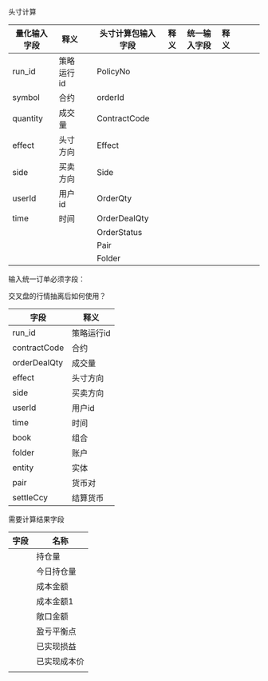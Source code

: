 头寸计算



| 量化输入字段 | 释义       |      | 头寸计算包输入字段 | 释义 | 统一输入字段 | 释义 |      |      |      |
| ------------ | ---------- | ---- | ------------------ | ---- | ------------ | ---- | ---- | ---- | ---- |
| run_id       | 策略运行id |      | PolicyNo           |      |              |      |      |      |      |
| symbol       | 合约       |      | orderId            |      |              |      |      |      |      |
| quantity     | 成交量     |      | ContractCode       |      |              |      |      |      |      |
| effect       | 头寸方向   |      | Effect             |      |              |      |      |      |      |
| side         | 买卖方向   |      | Side               |      |              |      |      |      |      |
| userId       | 用户id     |      | OrderQty           |      |              |      |      |      |      |
| time         | 时间       |      | OrderDealQty       |      |              |      |      |      |      |
|              |            |      | OrderStatus        |      |              |      |      |      |      |
|              |            |      | Pair               |      |              |      |      |      |      |
|              |            |      | Folder             |      |              |      |      |      |      |



输入统一订单必须字段：

交叉盘的行情抽离后如何使用？

| 字段         | 释义       |
| ------------ | ---------- |
| run_id       | 策略运行id |
| contractCode | 合约       |
| orderDealQty | 成交量     |
| effect       | 头寸方向   |
| side         | 买卖方向   |
| userId       | 用户id     |
| time         | 时间       |
| book         | 组合       |
| folder       | 账户       |
| entity       | 实体       |
| pair         | 货币对     |
| settleCcy    | 结算货币   |



需要计算结果字段

| 字段 | 名称         |
| ---- | ------------ |
|      | 持仓量       |
|      | 今日持仓量   |
|      | 成本金额     |
|      | 成本金额1    |
|      | 敞口金额     |
|      | 盈亏平衡点   |
|      | 已实现损益   |
|      | 已实现成本价 |
|      |              |


